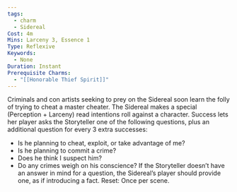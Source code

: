```yaml
---
tags:
  - charm
  - Sidereal
Cost: 4m
Mins: Larceny 3, Essence 1
Type: Reflexive
Keywords:
  - None
Duration: Instant
Prerequisite Charms:
  - "[[Honorable Thief Spirit]]"
---
```

Criminals and con artists seeking to prey on the Sidereal soon learn the folly of trying to cheat a master cheater. The Sidereal makes a special (Perception + Larceny) read intentions roll against a character. Success lets her player asks the Storyteller one of the following questions, plus an additional question for every 3 extra successes: 
-  Is he planning to cheat, exploit, or take advantage of me? 
-  Is he planning to commit a crime? 
-  Does he think I suspect him? 
-  Do any crimes weigh on his conscience? If the Storyteller doesn’t have an answer in mind for a question, the Sidereal’s player should provide one, as if introducing a fact. Reset: Once per scene.